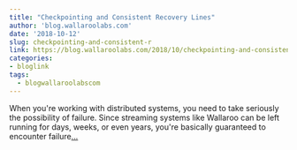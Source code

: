 ```yaml
---
title: "Checkpointing and Consistent Recovery Lines"
author: 'blog.wallaroolabs.com'
date: '2018-10-12'
slug: checkpointing-and-consistent-r
link: https://blog.wallaroolabs.com/2018/10/checkpointing-and-consistent-recovery-lines-how-we-handle-failure-in-wallaroo/
categories:
- bloglink
tags:
  - blogwallaroolabscom
---
```


When you're working with distributed systems, you need to take seriously the possibility of failure. Since streaming systems like Wallaroo can be left running for days, weeks, or even years, you're basically guaranteed to encounter failure[... <i class="fas fa-external-link-alt"></i>](https://blog.wallaroolabs.com/2018/10/checkpointing-and-consistent-recovery-lines-how-we-handle-failure-in-wallaroo/)

